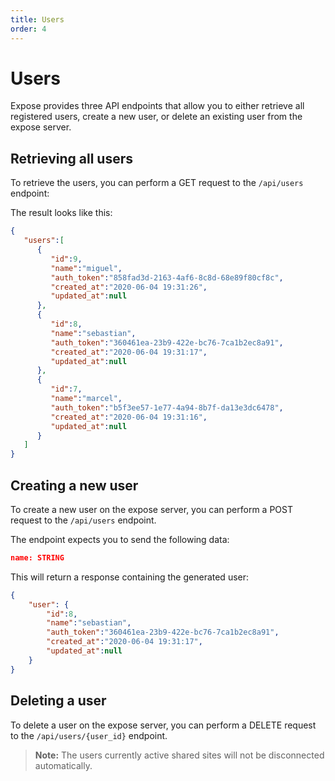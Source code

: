 ```yaml
---
title: Users
order: 4
---
```


# Users

Expose provides three API endpoints that allow you to either retrieve all registered users, create a new user, or delete an existing user from the expose server.

## Retrieving all users

To retrieve the users, you can perform a GET request to the `/api/users` endpoint:

The result looks like this:

```json
{
   "users":[
	  {
		 "id":9,
		 "name":"miguel",
		 "auth_token":"858fad3d-2163-4af6-8c8d-68e89f80cf8c",
		 "created_at":"2020-06-04 19:31:26",
		 "updated_at":null
	  },
	  {
		 "id":8,
		 "name":"sebastian",
		 "auth_token":"360461ea-23b9-422e-bc76-7ca1b2ec8a91",
		 "created_at":"2020-06-04 19:31:17",
		 "updated_at":null
	  },
	  {
		 "id":7,
		 "name":"marcel",
		 "auth_token":"b5f3ee57-1e77-4a94-8b7f-da13e3dc6478",
		 "created_at":"2020-06-04 19:31:16",
		 "updated_at":null
	  }
   ]
}
```

## Creating a new user

To create a new user on the expose server, you can perform a POST request to the `/api/users` endpoint.

The endpoint expects you to send the following data:

```json
name: STRING
```

This will return a response containing the generated user:

```json
{
	"user": {
		"id":8,
		"name":"sebastian",
		"auth_token":"360461ea-23b9-422e-bc76-7ca1b2ec8a91",
		"created_at":"2020-06-04 19:31:17",
		"updated_at":null
	}
}
```

## Deleting a user

To delete a user on the expose server, you can perform a DELETE request to the `/api/users/{user_id}` endpoint.

> **Note:** The users currently active shared sites will not be disconnected automatically.